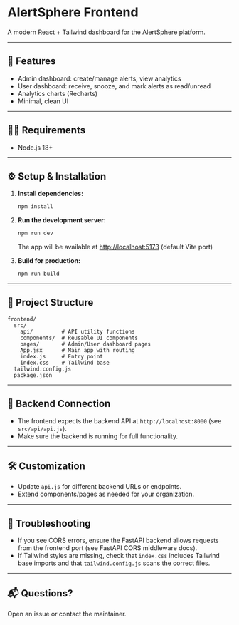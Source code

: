 # AlertSphere Frontend

A modern React + Tailwind dashboard for the AlertSphere platform.

---

## 🚀 Features
- Admin dashboard: create/manage alerts, view analytics
- User dashboard: receive, snooze, and mark alerts as read/unread
- Analytics charts (Recharts)
- Minimal, clean UI

---

## 🧑‍💻 Requirements
- Node.js 18+

---

## ⚙️ Setup & Installation

1. **Install dependencies:**
   ```bash
   npm install
   ```
2. **Run the development server:**
   ```bash
   npm run dev
   ```
   The app will be available at [http://localhost:5173](http://localhost:5173) (default Vite port)

3. **Build for production:**
   ```bash
   npm run build
   ```

---

## 🧩 Project Structure
```
frontend/
  src/
    api/         # API utility functions
    components/  # Reusable UI components
    pages/       # Admin/User dashboard pages
    App.jsx      # Main app with routing
    index.js     # Entry point
    index.css    # Tailwind base
  tailwind.config.js
  package.json
```

---

## 🔗 Backend Connection
- The frontend expects the backend API at `http://localhost:8000` (see `src/api/api.js`).
- Make sure the backend is running for full functionality.

---

## 🛠️ Customization
- Update `api.js` for different backend URLs or endpoints.
- Extend components/pages as needed for your organization.

---

## 🐞 Troubleshooting
- If you see CORS errors, ensure the FastAPI backend allows requests from the frontend port (see FastAPI CORS middleware docs).
- If Tailwind styles are missing, check that `index.css` includes Tailwind base imports and that `tailwind.config.js` scans the correct files.

---

## 📬 Questions?
Open an issue or contact the maintainer.
